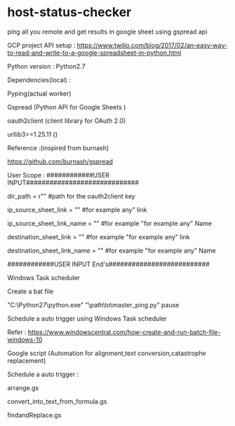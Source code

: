 # host-status-checker
ping all you remote and get results in google sheet using gspread api



GCP project API setup :
https://www.twilio.com/blog/2017/02/an-easy-way-to-read-and-write-to-a-google-spreadsheet-in-python.html

Python version : Python2.7


Dependencies(local) : 

Pyping(actual worker)

Gspread (Python API for Google Sheets )

 oauth2client (client library for OAuth 2.0)
 
urllib3==1.25.11 ()

Reference :(inspired from burnash)

https://github.com/burnash/gspread


User Scope :
############USER INPUT#############################

dir_path = r""  #path for the oauth2client key

ip_source_sheet_link = ""           #for example any" link

ip_source_sheet_link_name = ""      #for example "for example any" Name

destination_sheet_link = ""         #for example "for example any" link

destination_sheet_link_name = ""    #for example "for example any" Name

############USER INPUT End's##########################







Windows Task scheduler 

Create a bat file


"C:\Python27\python.exe" "\path\to\master_ping.py"
pause

Schedule a auto trigger using Windows Task scheduler 

Refer : https://www.windowscentral.com/how-create-and-run-batch-file-windows-10


Google script (Automation for alignment,text conversion,catastrophe replacement)

Schedule a auto trigger :

arrange.gs 

convert_into_text_from_formula.gs

findandReplace.gs






